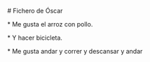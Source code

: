 \# Fichero de Óscar



\* Me gusta el arroz con pollo.

\* Y hacer bicicleta.

\* Me gusta andar y correr y descansar y andar

